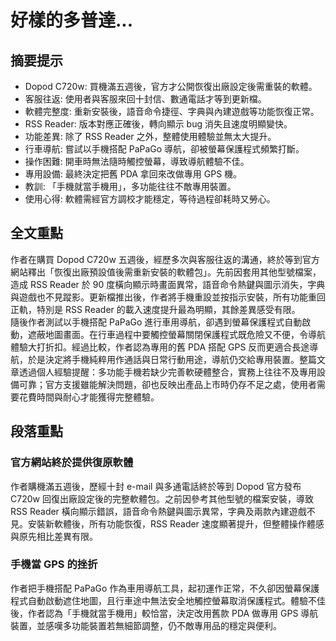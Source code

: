 # 好樣的多普達...

## 摘要提示
- Dopod C720w: 買機滿五週後，官方才公開恢復出廠設定後需重裝的軟體。
- 客服往返: 使用者與客服來回十封信、數通電話才等到更新檔。
- 軟體完整度: 重新安裝後，語音命令捷徑、字典與內建遊戲等功能恢復正常。
- RSS Reader: 版本對應正確後，轉向顯示 bug 消失且速度明顯變快。
- 功能差異: 除了 RSS Reader 之外，整體使用體驗並無太大提升。
- 行車導航: 嘗試以手機搭配 PaPaGo 導航，卻被螢幕保護程式頻繁打斷。
- 操作困難: 開車時無法隨時觸控螢幕，導致導航體驗不佳。
- 專用設備: 最終決定把舊 PDA 拿回來改做專用 GPS 機。
- 教訓: 「手機就當手機用」，多功能往往不敵專用裝置。
- 使用心得: 軟體需經官方調校才能穩定，等待過程卻耗時又勞心。

## 全文重點
作者在購買 Dopod C720w 五週後，經歷多次與客服往返的溝通，終於等到官方網站釋出「恢復出廠預設值後需重新安裝的軟體包」。先前因套用其他型號檔案，造成 RSS Reader 於 90 度橫向顯示時畫面異常，語音命令熱鍵與圖示消失，字典與遊戲也不見蹤影。更新檔推出後，作者將手機重設並按指示安裝，所有功能重回正軌，特別是 RSS Reader 的載入速度提升最為明顯，其餘差異感受有限。  
隨後作者測試以手機搭配 PaPaGo 進行車用導航，卻遇到螢幕保護程式自動啟動，遮蔽地圖畫面。在行車過程中要觸控螢幕關閉保護程式既危險又不便，令導航體驗大打折扣。經過比較，作者認為專用的舊 PDA 搭配 GPS 反而更適合長途導航，於是決定將手機純粹用作通話與日常行動用途，導航仍交給專用裝置。整篇文章透過個人經驗提醒：多功能手機若缺少完善軟硬體整合，實務上往往不及專用設備可靠；官方支援雖能解決問題，卻也反映出產品上市時仍存不足之處，使用者需要花費時間與耐心才能獲得完整體驗。

## 段落重點
### 官方網站終於提供復原軟體
作者購機滿五週後，歷經十封 e-mail 與多通電話終於等到 Dopod 官方發布 C720w 回復出廠設定後的完整軟體包。之前因參考其他型號的檔案安裝，導致 RSS Reader 橫向顯示錯誤，語音命令熱鍵與圖示異常，字典及兩款內建遊戲不見。安裝新軟體後，所有功能恢復，RSS Reader 速度顯著提升，但整體操作體感與原先相比差異有限。

### 手機當 GPS 的挫折
作者把手機搭配 PaPaGo 作為車用導航工具，起初運作正常，不久卻因螢幕保護程式自動啟動遮住地圖，且行車途中無法安全地觸控螢幕取消保護程式。體驗不佳後，作者認為「手機就當手機用」較恰當，決定改用舊款 PDA 做專用 GPS 導航裝置，並感嘆多功能裝置若無細節調整，仍不敵專用品的穩定與便利。